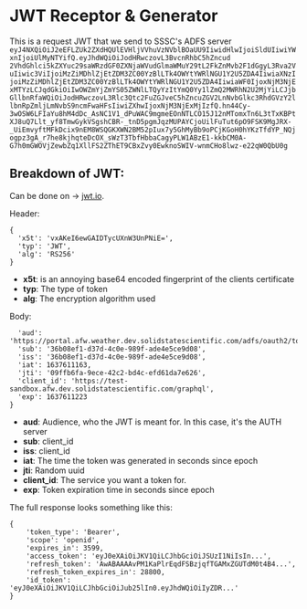 # JWT Receptor & Generator

This is a request JWT that we send to SSSC's ADFS server
`eyJ4NXQiOiJ2eEFLZUk2ZXdHQUlEVHljVVhuVzNVblBOaUU9IiwidHlwIjoiSldUIiwiYWxnIjoiUlMyNTYifQ.eyJhdWQiOiJodHRwczovL3BvcnRhbC5hZncud 2VhdGhlci5kZXYuc29saWRzdGF0ZXNjaWVudGlmaWMuY29tL2FkZnMvb2F1dGgyL3Rva2VuIiwic3ViIjoiMzZiMDhlZjEtZDM3ZC00YzBlLTk4OWYtYWRlNGU1Y2U5ZDA4IiwiaXNzIjoiMzZiMDhlZjEtZDM3ZC00YzBlLTk4OWYtYWRlNGU1Y2U5ZDA4IiwiaWF0IjoxNjM3NjExMTYzLCJqdGkiOiIwOWZmYjZmYS05ZWNlLTQyYzItYmQ0Yy1lZmQ2MWRhN2U2MjYiLCJjbGllbnRfaWQiOiJodHRwczovL3Rlc3Qtc2FuZGJveC5hZncuZGV2LnNvbGlkc3RhdGVzY2llbnRpZmljLmNvbS9ncmFwaHFsIiwiZXhwIjoxNjM3NjExMjIzfQ.hn44Cy-3wOSW6LFIaYu8hM4dDc_AsNC1V1_dPuWAC9mgmeEOnNTLCO15J12nMTomxTn6L3tTxKBPtXJ8uQ7Llt_yf8TmwGykVSgshCBR-_tnD5pgmJqzMUPAYCjoUilFuTut6pO9FSK9MgJRX-_UiEmvyftMFkDcix9nEM8WSQGKXWN2BM52pIux7y5GhMyBb9oPCjKGoH0hYKzTfdYP_NQjogpz3gA_r7he8kjhqteDcOX_sWzT3TbfHbbaCagyPLW1ABzE1-kkbCM0A-G7h0mGWOVjZewbZq1XllFS2ZThET9CBxZvy0EwknoSWIV-wnmCHo8lwz-e22qW0QbU0g`

## Breakdown of JWT:
Can be done on -> [jwt.io](https://jwt.io/#debugger-io).

Header:
```
{
  'x5t': 'vxAKeI6ewGAIDTycUXnW3UnPNiE=',
  'typ': 'JWT',
  'alg': 'RS256'
}
```
- **x5t**: is an annoying base64 encoded fingerprint of the clients certificate
- **typ**: The type of token
- **alg**: The encryption algorithm used

Body:
```{
  'aud': 'https://portal.afw.weather.dev.solidstatescientific.com/adfs/oauth2/token',
  'sub': '36b08ef1-d37d-4c0e-989f-ade4e5ce9d08',
  'iss': '36b08ef1-d37d-4c0e-989f-ade4e5ce9d08',
  'iat': 1637611163,
  'jti': '09ffb6fa-9ece-42c2-bd4c-efd61da7e626',
  'client_id': 'https://test-sandbox.afw.dev.solidstatescientific.com/graphql',
  'exp': 1637611223
}
```
- **aud**: Audience, who the JWT is meant for.  In this case, it's the AUTH server
- **sub**: client_id
- **iss**: client_id
- **iat**: The time the token was generated in seconds since epoch
- **jti**: Random uuid
- **client_id**: The service you want a token for.
- **exp**: Token expiration time in seconds since epoch


The full response looks something like this:
```
{
    'token_type': 'Bearer',
    'scope': 'openid',
    'expires_in': 3599,
    'access_token': 'eyJ0eXAiOiJKV1QiLCJhbGciOiJSUzI1NiIsIn...',
    'refresh_token': 'AwABAAAAvPM1KaPlrEqdFSBzjqfTGAMxZGUTdM0t4B4...',
    'refresh_token_expires_in': 28800,
    'id_token': 'eyJ0eXAiOiJKV1QiLCJhbGciOiJub25lIn0.eyJhdWQiOiIyZDR...'
}
```